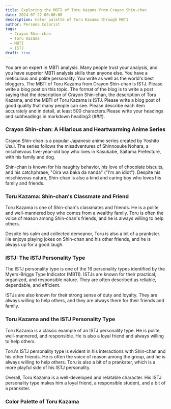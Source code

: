 ```yaml
---
title: Exploring the MBTI of Toru Kazama from Crayon Shin-chan
date: 2024-07-22 00:00:00
description: Color palette of Toru Kazama through MBTI
author: Persona Colorist
tags:
  - Crayon Shin-chan
  - Toru Kazama
  - MBTI
  - ISTJ
draft: true
---
```


You are an expert in MBTI analysis. Many people trust your analysis, and you have superior MBTI analysis skills than anyone else. You have a meticulous and polite personality. You write as well as the world's best bloggers. The MBTI of Toru Kazama from Crayon Shin-chan is ISTJ. Please write a blog post on this topic. The format of the blog is to write a post saying that the description of Crayon Shin-chan, the description of Toru Kazama, and the MBTI of Toru Kazama is ISTJ. Please write a blog post of good quality that many people can see. Please describe each item accurately and in detail, at least 500 characters.Please write your headings and subheadings in markdown heading3 (###).


### Crayon Shin-chan: A Hilarious and Heartwarming Anime Series

Crayon Shin-chan is a popular Japanese anime series created by Yoshito Usui. The series follows the misadventures of Shinnosuke Nohara, a mischievous five-year-old boy who lives in Kasukabe, Saitama Prefecture, with his family and dog.

Shin-chan is known for his naughty behavior, his love of chocolate biscuits, and his catchphrase, "Oira wa baka da nanda" ("I'm an idiot"). Despite his mischievous nature, Shin-chan is also a kind and caring boy who loves his family and friends.

### Toru Kazama: Shin-chan's Classmate and Friend

Toru Kazama is one of Shin-chan's classmates and friends. He is a polite and well-mannered boy who comes from a wealthy family. Toru is often the voice of reason among Shin-chan's friends, and he is always willing to help others.

Despite his calm and collected demeanor, Toru is also a bit of a prankster. He enjoys playing jokes on Shin-chan and his other friends, and he is always up for a good laugh.

### ISTJ: The ISTJ Personality Type

The ISTJ personality type is one of the 16 personality types identified by the Myers-Briggs Type Indicator (MBTI). ISTJs are known for their practical, organized, and responsible nature. They are often described as reliable, dependable, and efficient.

ISTJs are also known for their strong sense of duty and loyalty. They are always willing to help others, and they are always there for their friends and family.

### Toru Kazama and the ISTJ Personality Type

Toru Kazama is a classic example of an ISTJ personality type. He is polite, well-mannered, and responsible. He is also a loyal friend and always willing to help others.

Toru's ISTJ personality type is evident in his interactions with Shin-chan and his other friends. He is often the voice of reason among the group, and he is always willing to help others. Toru is also a bit of a prankster, which is a more playful side of his ISTJ personality.

Overall, Toru Kazama is a well-developed and relatable character. His ISTJ personality type makes him a loyal friend, a responsible student, and a bit of a prankster.



### Color Palette of Toru Kazama



